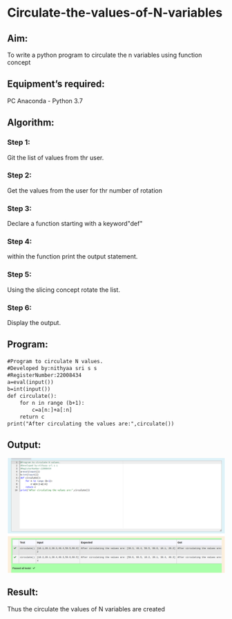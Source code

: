 # Circulate-the-values-of-N-variables

## Aim:
To write a python program to circulate the n variables using function concept

## Equipment’s required:
PC
Anaconda - Python 3.7

## Algorithm: 

### Step 1:
 Git the list of values from thr user.

### Step 2: 
Get the values from the user for thr number of rotation

### Step 3:
 Declare a function starting with a keyword"def"

### Step 4:
 within the function print the output statement.

### Step 5: 
Using the slicing concept rotate the list.

### Step 6: 
Display the output.

## Program:
```
#Program to circulate N values.
#Developed by:nithyaa sri s s 
#RegisterNumber:22008434
a=eval(input())
b=int(input())
def circulate(): 
    for n in range (b+1):
        c=a[n:]+a[:n]
    return c
print("After circulating the values are:",circulate())
```

## Output:
![](circulate%20.png)

## Result:
Thus the circulate the values of N variables are created 
